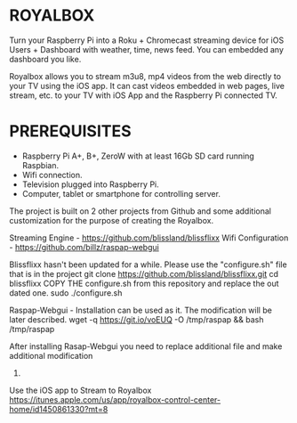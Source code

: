 # ROYALBOX
Turn your Raspberry Pi into a Roku + Chromecast streaming device for iOS Users + Dashboard with weather, time, news feed.  You can embedded any dashboard you like.

Royalbox allows you to stream m3u8, mp4 videos from the web directly to your TV using the iOS app.  It can cast videos embedded in web pages, live stream, etc. to your TV with iOS App and the Raspberry Pi connected TV.


# PREREQUISITES

 - Raspberry Pi A+, B+, ZeroW with at least 16Gb SD card running Raspbian. 
 - Wifi connection.
 - Television plugged into Raspberry Pi.
 - Computer, tablet or smartphone for controlling server.
 
The project is built on 2 other projects from Github and some additional customization for the purpose of creating the Royalbox.

Streaming Engine - https://github.com/blissland/blissflixx
Wifi Configuration - https://github.com/billz/raspap-webgui

Blissflixx hasn't been updated for a while.  Please use the "configure.sh" file that is in the project 
git clone https://github.com/blissland/blissflixx.git
cd blissflixx
COPY THE configure.sh from this repository and replace the out dated one.
sudo ./configure.sh

Raspap-Webgui - Installation can be used as it.  The modification will be later described.
wget -q https://git.io/voEUQ -O /tmp/raspap && bash /tmp/raspap

After installing Rasap-Webgui you need to replace additional file and make additional modification

1)

Use the iOS app to Stream to Royalbox
https://itunes.apple.com/us/app/royalbox-control-center-home/id1450861330?mt=8

